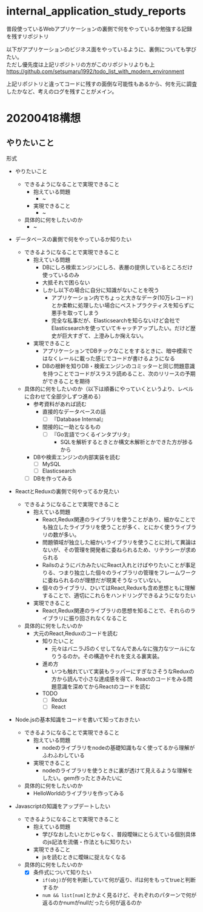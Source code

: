 # internal_application_study_reports
普段使っているWebアプリケーションの裏側で何をやっているか勉強する記録を残すリポジトリ

以下がアプリケーションのビジネス面をやっているように、裏側についても学びたい。  
ただし優先度は上記リポジトリの方がこのリポジトリよりも上
https://github.com/setsumaru1992/todo_list_with_modern_environment

上記リポジトリと違ってコードに残すの面倒な可能性もあるから、何を元に調査したかなど、考えのログを残すことがメイン。

# 20200418構想
## やりたいこと
形式
- やりたいこと
  - できるようになることで実現できること
    - 抱えている問題
      - ~
    - 実現できること
      - ~
  - 具体的に何をしたいのか
    - ~

- データベースの裏側で何をやっているか知りたい
  - できるようになることで実現できること
    - 抱えている問題
      - DBにしろ検索エンジンにしろ、表層の提供しているところだけ使っているのみ
      - 大抵それで困らない
      - しかし以下の場合に自分に知識がないことを呪う
        - アプリケーション内でちょっと大きなデータ(10万レコード)とか柔軟に処理したい場合にベストプラクティスを知らずに悪手を取ってしまう
        - 完全な私事だが、Elasticsearchを知らないけど会社でElasticsearchを使っていてキャッチアップしたい。だけど歴史が巨大すぎて、上澄みしか掬えない。
    - 実現できること
      - アプリケーションでDBチックなことをするときに、暗中模索ではなくレールに載った感じでコードが書けるようになる
      - DBの根幹を知りDB・検索エンジンのコミッターと同じ問題意識を持つことでコードがスラスラ読めること、次のリリースの予期ができることを期待
  - 具体的に何をしたいのか（以下は順番にやっていくというより、レベルに合わせて全部少しずつ進める）
    - 参考資料があれば読む
      - 直接的なデータベースの話
        - [ ] 『Database Internal』
      - 間接的に一助となるもの
        - [ ] 『Go言語でつくるインタプリタ』
          - SQLを解析するときとか構文木解析とかできた方が捗るから
    - DBや検索エンジンの内部実装を読む
      - [ ] MySQL
      - [ ] Elasticsearch
    - [ ] DBを作ってみる
- ReactとReduxの裏側で何やってるか見たい 
  - できるようになることで実現できること
    - 抱えている問題
      - React,Redux関連のライブラリを使うことがあり、細かなことでも独立したライブラリを使うことが多く、とにかく使うライブラリの数が多い。
      - 問題領域が独立した細かいライブラリを使うことに対して異論はないが、その管理を開発者に委ねられるため、リテラシーが求められる
      - RailsのようにバカみたいにReact入れとけばやりたいことが事足りる、つまり独立した個々のライブラリの管理をフレームワークに委ねられるのが理想だが現実そうなっていない。
      - 個々のライブラリ、ひいてはReact,Reduxも含め思想ともに理解することで、適切にこれらをハンドリングできるようになりたい
    - 実現できること
      - React,Redux関連のライブラリの思想を知ることで、それらのライブラリに振り回されなくなること
  - 具体的に何をしたいのか
    - 大元のReact,Reduxのコードを読む
      - 知りたいこと
        - 元々はバニラJSのくせしてなんであんなに強力なツールになりうるのか。その構造やそれを支える裏実装。
      - 進め方
        - いつも触れていて実装もラッパーにすぎなさそうなReduxの方から読んで小さな達成感を得て、Reactのコードをみる問題意識を深めてからReactのコードを読む
      - TODO
        - [ ] Redux
        - [ ] React
- Node.jsの基本知識をコードを書いて知っておきたい
  - できるようになることで実現できること
    - 抱えている問題
      - nodeのライブラリをnodeの基礎知識もなく使ってるから理解がふわふわしている
    - 実現できること
      - nodeのライブラリを使うときに裏が透けて見えるような理解をしたい。gem作ったときみたいに
  - 具体的に何をしたいのか
    - HelloWorldのライブラリを作ってみる
- Javascriptの知識をアップデートしたい
  - できるようになることで実現できること
    - 抱えている問題
      - 学びなおしたいとかじゃなく、普段曖昧にとらえている個別具体のjs記法を流儀・作法ともに知りたい
    - 実現できること
      - jsを読むときに曖昧に捉えなくなる
  - 具体的に何をしたいのか
    - [x] 条件式について知りたい
      - `if(obj)`が何を判断していて何が返り、ifは何をもってtrueと判断するか
      - `num && list[num]`とかよく見るけど、それぞれのパターンで何が返るのかnumがnullだったら何が返るのか